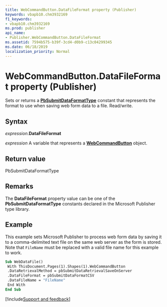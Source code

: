 ```yaml
---
title: WebCommandButton.DataFileFormat property (Publisher)
keywords: vbapb10.chm3932169
f1_keywords:
- vbapb10.chm3932169
ms.prod: publisher
api_name:
- Publisher.WebCommandButton.DataFileFormat
ms.assetid: 7594b575-b39f-3cd4-d0b9-c13c04299345
ms.date: 06/18/2019
localization_priority: Normal
---
```



# WebCommandButton.DataFileFormat property (Publisher)

Sets or returns a **[PbSubmitDataFormatType](Publisher.PbSubmitDataFormatType.md)** constant that represents the format to use when saving web form data to a file. Read/write.


## Syntax

_expression_.**DataFileFormat**

_expression_ A variable that represents a **[WebCommandButton](Publisher.WebCommandButton.md)** object.


## Return value

PbSubmitDataFormatType


## Remarks

The **DataFileFormat** property value can be one of the **PbSubmitDataFormatType** constants declared in the Microsoft Publisher type library.


## Example

This example sets Microsoft Publisher to process web form data by saving it to a comma-delimited text file on the same web server as the form is stored. Note that `FileName` must be replaced with a valid file name for this example to work.

```vb
Sub WebDataFile() 
 With ThisDocument.Pages(1).Shapes(1).WebCommandButton 
 .DataRetrievalMethod = pbSubmitDataRetrievalSaveOnServer 
 .DataFileFormat = pbSubmitDataFormatCSV 
 .DataFileName = "FileName" 
 End With 
End Sub
```

[!include[Support and feedback](~/includes/feedback-boilerplate.md)]